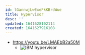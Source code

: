 ```yaml
---
id: lGannwjLwExeFkKBrdWue
title: Hypervisor
desc: ''
updated: 1641628102114
created: 1641627916108
---
```


- <https://youtu.be/LMAEbB2a50M>
  - ![IBM hypervisor](assets/images/2022-01-07-23-45-39.png)
